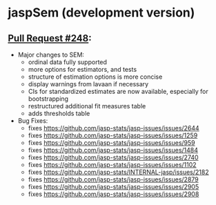 # jaspSem (development version)

## [Pull Request #248](https://github.com/jasp-stats/jaspSem/pull/248):
- Major changes to SEM: 
  - ordinal data fully supported
  - more options for estimators, and tests
  - structure of estimation options is more concise
  - display warnings from lavaan if necessary
  - CIs for standardized estimates are now available, especially for bootstrapping
  - restructured additional fit measures table
  - adds thresholds table
- Bug Fixes:
  - fixes https://github.com/jasp-stats/jasp-issues/issues/2644
  - fixes https://github.com/jasp-stats/jasp-issues/issues/1259
  - fixes https://github.com/jasp-stats/jasp-issues/issues/959
  - fixes https://github.com/jasp-stats/jasp-issues/issues/1484
  - fixes https://github.com/jasp-stats/jasp-issues/issues/2740
  - fixes https://github.com/jasp-stats/jasp-issues/issues/1102
  - fixes https://github.com/jasp-stats/INTERNAL-jasp/issues/2182
  - fixes https://github.com/jasp-stats/jasp-issues/issues/2879
  - fixes https://github.com/jasp-stats/jasp-issues/issues/2905
  - fixes https://github.com/jasp-stats/jasp-issues/issues/2908



